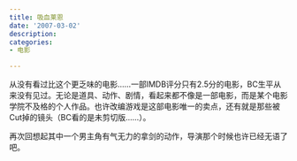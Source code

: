```yaml
---
title: 吸血莱恩
date: '2007-03-02'
description:
categories:
- 电影

---
```

从没有看过比这个更乏味的电影……一部IMDB评分只有2.5分的电影，BC生平从来没有见过。无论是道具、动作、剧情，看起来都不像是一部电影，而是某个电影学院不及格的个人作品。也许改编游戏是这部电影唯一的卖点，还有就是那些被Cut掉的镜头（BC看的是未剪切版……）。

再次回想起其中一个男主角有气无力的拿剑的动作，导演那个时候也许已经无语了吧。